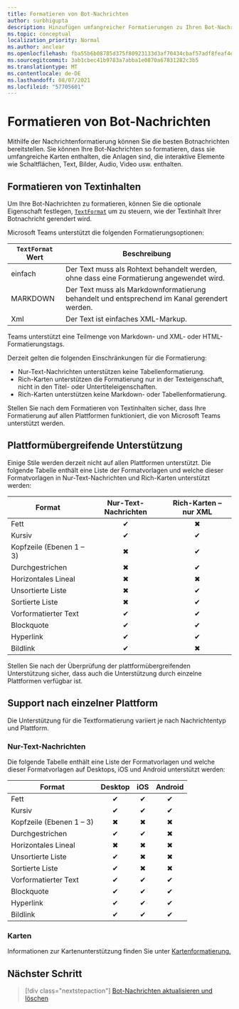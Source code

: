 ```yaml
---
title: Formatieren von Bot-Nachrichten
author: surbhigupta
description: Hinzufügen umfangreicher Formatierungen zu Ihren Bot-Nachrichten
ms.topic: conceptual
localization_priority: Normal
ms.author: anclear
ms.openlocfilehash: fba55b6b08785d375f80923133d3af70434cbaf57adf8feaf4e9f50f478f5e61
ms.sourcegitcommit: 3ab1cbec41b9783a7abba1e0870a67831282c3b5
ms.translationtype: MT
ms.contentlocale: de-DE
ms.lasthandoff: 08/07/2021
ms.locfileid: "57705601"
---
```

# <a name="format-your-bot-messages"></a>Formatieren von Bot-Nachrichten

Mithilfe der Nachrichtenformatierung können Sie die besten Botnachrichten bereitstellen. Sie können Ihre Bot-Nachrichten so formatieren, dass sie umfangreiche Karten enthalten, die Anlagen sind, die interaktive Elemente wie Schaltflächen, Text, Bilder, Audio, Video usw. enthalten.

## <a name="format-text-content"></a>Formatieren von Textinhalten

Um Ihre Bot-Nachrichten zu formatieren, können Sie die optionale Eigenschaft festlegen, [`TextFormat`](/bot-framework/dotnet/bot-builder-dotnet-create-messages#customizing-a-message) um zu steuern, wie der Textinhalt Ihrer Botnachricht gerendert wird.

Microsoft Teams unterstützt die folgenden Formatierungsoptionen:

| `TextFormat` Wert | Beschreibung |
| --- | --- |
| einfach | Der Text muss als Rohtext behandelt werden, ohne dass eine Formatierung angewendet wird.|
| MARKDOWN | Der Text muss als Markdownformatierung behandelt und entsprechend im Kanal gerendert werden. |
| Xml | Der Text ist einfaches XML-Markup. |

Teams unterstützt eine Teilmenge von Markdown- und XML- oder HTML-Formatierungstags.

Derzeit gelten die folgenden Einschränkungen für die Formatierung:

* Nur-Text-Nachrichten unterstützen keine Tabellenformatierung.
* Rich-Karten unterstützen die Formatierung nur in der Texteigenschaft, nicht in den Titel- oder Untertiteleigenschaften.
* Rich-Karten unterstützen keine Markdown- oder Tabellenformatierung.

Stellen Sie nach dem Formatieren von Textinhalten sicher, dass Ihre Formatierung auf allen Plattformen funktioniert, die von Microsoft Teams unterstützt werden.

## <a name="cross-platform-support"></a>Plattformübergreifende Unterstützung

Einige Stile werden derzeit nicht auf allen Plattformen unterstützt. Die folgende Tabelle enthält eine Liste der Formatvorlagen und welche dieser Formatvorlagen in Nur-Text-Nachrichten und Rich-Karten unterstützt werden:

| Format                     | Nur-Text-Nachrichten | Rich-Karten – nur XML |
| ---                       | :---: | :---: |
| Fett                      | ✔ | ✖ |
| Kursiv                    | ✔ | ✔ |
| Kopfzeile (Ebenen 1 &ndash; 3) | ✖ | ✔ |
| Durchgestrichen             | ✖ | ✔ |
| Horizontales Lineal           | ✖ | ✖ |
| Unsortierte Liste            | ✖ | ✔ |
| Sortierte Liste              | ✖ | ✔ |
| Vorformatierter Text         | ✔ | ✔ |
| Blockquote                | ✔ | ✔ |
| Hyperlink                 | ✔ | ✔ |
| Bildlink                | ✔ | ✖ |

Stellen Sie nach der Überprüfung der plattformübergreifenden Unterstützung sicher, dass auch die Unterstützung durch einzelne Plattformen verfügbar ist.

## <a name="support-by-individual-platform"></a>Support nach einzelner Plattform

Die Unterstützung für die Textformatierung variiert je nach Nachrichtentyp und Plattform.

### <a name="text-only-messages"></a>Nur-Text-Nachrichten

Die folgende Tabelle enthält eine Liste der Formatvorlagen und welche dieser Formatvorlagen auf Desktops, iOS und Android unterstützt werden:

| Format                     | Desktop | iOS | Android |
| ---                       | :---: | :---: | :---: |
| Fett                      | ✔ | ✔ | ✔ |
| Kursiv                    | ✔ | ✔ | ✔ |
| Kopfzeile (Ebenen 1 &ndash; 3) | ✖ | ✖ | ✖ |
| Durchgestrichen             | ✔ | ✔ | ✖ |
| Horizontales Lineal           | ✖ | ✖ | ✖ |
| Unsortierte Liste            | ✔ | ✖ | ✖ |
| Sortierte Liste              | ✔ | ✖ | ✖ |
| Vorformatierter Text         | ✔ | ✔ | ✔ |
| Blockquote                | ✔ | ✔ | ✔ |
| Hyperlink                 | ✔ | ✔ | ✔ |
| Bildlink                | ✔ | ✔ | ✔ |

### <a name="cards"></a>Karten

Informationen zur Kartenunterstützung finden Sie unter [Kartenformatierung.](~/task-modules-and-cards/cards/cards-format.md)

## <a name="next-step"></a>Nächster Schritt

> [!div class="nextstepaction"]
> [Bot-Nachrichten aktualisieren und löschen](~/bots/how-to/update-and-delete-bot-messages.md)
